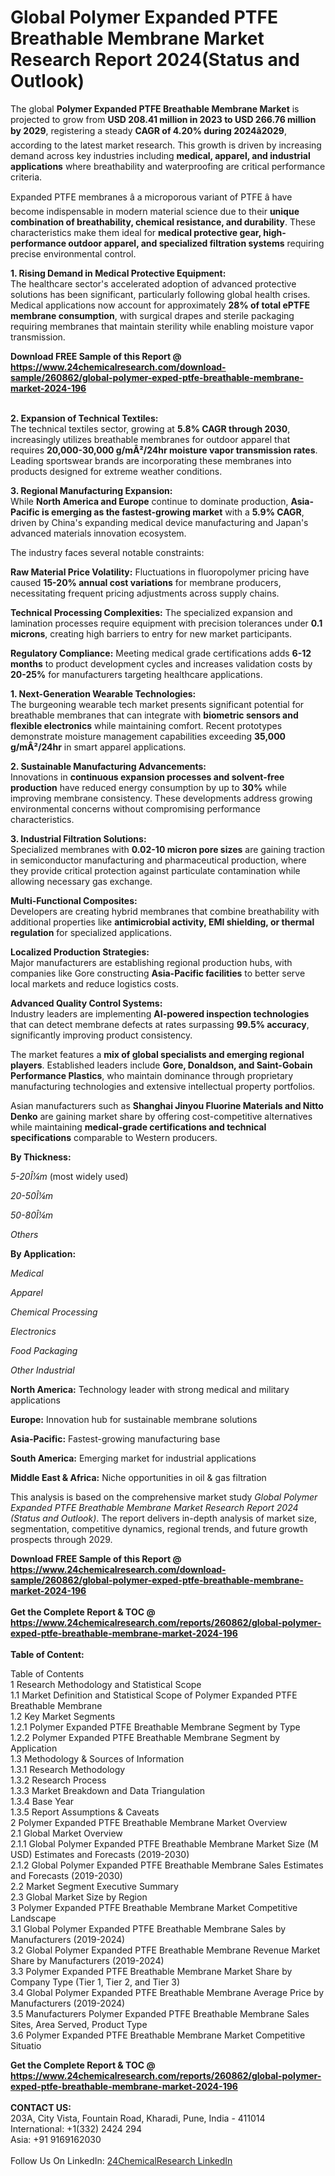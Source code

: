<h1>Global Polymer Expanded PTFE Breathable Membrane Market Research Report 2024(Status and Outlook)</h1><p>The global <strong>Polymer Expanded PTFE Breathable Membrane Market</strong> is projected to grow from <strong>USD 208.41 million in 2023 to USD 266.76 million by 2029</strong>, registering a steady <strong>CAGR of 4.20% during 2024â2029</strong>, according to the latest market research. This growth is driven by increasing demand across key industries including <strong>medical, apparel, and industrial applications</strong> where breathability and waterproofing are critical performance criteria.</p><p>Expanded PTFE membranes â a microporous variant of PTFE â have become indispensable in modern material science due to their <strong>unique combination of breathability, chemical resistance, and durability</strong>. These characteristics make them ideal for <strong>medical protective gear, high-performance outdoor apparel, and specialized filtration systems</strong> requiring precise environmental control.</p><p><strong>1. Rising Demand in Medical Protective Equipment:</strong><br>
The healthcare sector's accelerated adoption of advanced protective solutions has been significant, particularly following global health crises. Medical applications now account for approximately <strong>28% of total ePTFE membrane consumption</strong>, with surgical drapes and sterile packaging requiring membranes that maintain sterility while enabling moisture vapor transmission.</p><div><b>Download FREE Sample of this Report @ 
            <a href="https://www.24chemicalresearch.com/download-sample/260862/global-polymer-exped-ptfe-breathable-membrane-market-2024-196">
            https://www.24chemicalresearch.com/download-sample/260862/global-polymer-exped-ptfe-breathable-membrane-market-2024-196</a></b></div><br><p><strong>2. Expansion of Technical Textiles:</strong><br>
The technical textiles sector, growing at <strong>5.8% CAGR through 2030</strong>, increasingly utilizes breathable membranes for outdoor apparel that requires <strong>20,000-30,000 g/mÂ²/24hr moisture vapor transmission rates</strong>. Leading sportswear brands are incorporating these membranes into products designed for extreme weather conditions.</p><p><strong>3. Regional Manufacturing Expansion:</strong><br>
While <strong>North America and Europe</strong> continue to dominate production, <strong>Asia-Pacific is emerging as the fastest-growing market</strong> with a <strong>5.9% CAGR</strong>, driven by China's expanding medical device manufacturing and Japan's advanced materials innovation ecosystem.</p><p>The industry faces several notable constraints:</p><p><strong>Raw Material Price Volatility:</strong> Fluctuations in fluoropolymer pricing have caused <strong>15-20% annual cost variations</strong> for membrane producers, necessitating frequent pricing adjustments across supply chains.</p><p><strong>Technical Processing Complexities:</strong> The specialized expansion and lamination processes require equipment with precision tolerances under <strong>0.1 microns</strong>, creating high barriers to entry for new market participants.</p><p><strong>Regulatory Compliance:</strong> Meeting medical grade certifications adds <strong>6-12 months</strong> to product development cycles and increases validation costs by <strong>20-25%</strong> for manufacturers targeting healthcare applications.</p><p><strong>1. Next-Generation Wearable Technologies:</strong><br>
The burgeoning wearable tech market presents significant potential for breathable membranes that can integrate with <strong>biometric sensors and flexible electronics</strong> while maintaining comfort. Recent prototypes demonstrate moisture management capabilities exceeding <strong>35,000 g/mÂ²/24hr</strong> in smart apparel applications.</p><p><strong>2. Sustainable Manufacturing Advancements:</strong><br>
Innovations in <strong>continuous expansion processes and solvent-free production</strong> have reduced energy consumption by up to <strong>30%</strong> while improving membrane consistency. These developments address growing environmental concerns without compromising performance characteristics.</p><p><strong>3. Industrial Filtration Solutions:</strong><br>
Specialized membranes with <strong>0.02-10 micron pore sizes</strong> are gaining traction in semiconductor manufacturing and pharmaceutical production, where they provide critical protection against particulate contamination while allowing necessary gas exchange.</p><p><strong>Multi-Functional Composites:</strong><br>
	Developers are creating hybrid membranes that combine breathability with additional properties like <strong>antimicrobial activity, EMI shielding, or thermal regulation</strong> for specialized applications.</p><p><strong>Localized Production Strategies:</strong><br>
	Major manufacturers are establishing regional production hubs, with companies like Gore constructing <strong>Asia-Pacific facilities</strong> to better serve local markets and reduce logistics costs.</p><p><strong>Advanced Quality Control Systems:</strong><br>
	Industry leaders are implementing <strong>AI-powered inspection technologies</strong> that can detect membrane defects at rates surpassing <strong>99.5% accuracy</strong>, significantly improving product consistency.</p><p>The market features a <strong>mix of global specialists and emerging regional players</strong>. Established leaders include <strong>Gore, Donaldson, and Saint-Gobain Performance Plastics</strong>, who maintain dominance through proprietary manufacturing technologies and extensive intellectual property portfolios.</p><p>Asian manufacturers such as <strong>Shanghai Jinyou Fluorine Materials and Nitto Denko</strong> are gaining market share by offering cost-competitive alternatives while maintaining <strong>medical-grade certifications and technical specifications</strong> comparable to Western producers.</p><p><strong>By Thickness:</strong></p><p><em>5-20Î¼m</em> (most widely used)</p><p><em>20-50Î¼m</em></p><p><em>50-80Î¼m</em></p><p><em>Others</em></p><p><strong>By Application:</strong></p><p><em>Medical</em></p><p><em>Apparel</em></p><p><em>Chemical Processing</em></p><p><em>Electronics</em></p><p><em>Food Packaging</em></p><p><em>Other Industrial</em></p><p><strong>North America:</strong> Technology leader with strong medical and military applications</p><p><strong>Europe:</strong> Innovation hub for sustainable membrane solutions</p><p><strong>Asia-Pacific:</strong> Fastest-growing manufacturing base</p><p><strong>South America:</strong> Emerging market for industrial applications</p><p><strong>Middle East &amp; Africa:</strong> Niche opportunities in oil &amp; gas filtration</p><p>This analysis is based on the comprehensive market study <em>Global Polymer Expanded PTFE Breathable Membrane Market Research Report 2024 (Status and Outlook)</em>. The report delivers in-depth analysis of market size, segmentation, competitive dynamics, regional trends, and future growth prospects through 2029.</p><div><b>Download FREE Sample of this Report @ 
            <a href="https://www.24chemicalresearch.com/download-sample/260862/global-polymer-exped-ptfe-breathable-membrane-market-2024-196">
            https://www.24chemicalresearch.com/download-sample/260862/global-polymer-exped-ptfe-breathable-membrane-market-2024-196</a></b></div><br><div><b>Get the Complete Report & TOC @ 
            <a href="https://www.24chemicalresearch.com/reports/260862/global-polymer-exped-ptfe-breathable-membrane-market-2024-196">
            https://www.24chemicalresearch.com/reports/260862/global-polymer-exped-ptfe-breathable-membrane-market-2024-196</a></b></div><br>
            <b>Table of Content:</b><p>Table of Contents<br />
1 Research Methodology and Statistical Scope<br />
1.1 Market Definition and Statistical Scope of Polymer Expanded PTFE Breathable Membrane<br />
1.2 Key Market Segments<br />
1.2.1 Polymer Expanded PTFE Breathable Membrane Segment by Type<br />
1.2.2 Polymer Expanded PTFE Breathable Membrane Segment by Application<br />
1.3 Methodology & Sources of Information<br />
1.3.1 Research Methodology<br />
1.3.2 Research Process<br />
1.3.3 Market Breakdown and Data Triangulation<br />
1.3.4 Base Year<br />
1.3.5 Report Assumptions & Caveats<br />
2 Polymer Expanded PTFE Breathable Membrane Market Overview<br />
2.1 Global Market Overview<br />
2.1.1 Global Polymer Expanded PTFE Breathable Membrane Market Size (M USD) Estimates and Forecasts (2019-2030)<br />
2.1.2 Global Polymer Expanded PTFE Breathable Membrane Sales Estimates and Forecasts (2019-2030)<br />
2.2 Market Segment Executive Summary<br />
2.3 Global Market Size by Region<br />
3 Polymer Expanded PTFE Breathable Membrane Market Competitive Landscape<br />
3.1 Global Polymer Expanded PTFE Breathable Membrane Sales by Manufacturers (2019-2024)<br />
3.2 Global Polymer Expanded PTFE Breathable Membrane Revenue Market Share by Manufacturers (2019-2024)<br />
3.3 Polymer Expanded PTFE Breathable Membrane Market Share by Company Type (Tier 1, Tier 2, and Tier 3)<br />
3.4 Global Polymer Expanded PTFE Breathable Membrane Average Price by Manufacturers (2019-2024)<br />
3.5 Manufacturers Polymer Expanded PTFE Breathable Membrane Sales Sites, Area Served, Product Type<br />
3.6 Polymer Expanded PTFE Breathable Membrane Market Competitive Situatio</p><div><b>Get the Complete Report & TOC @ 
            <a href="https://www.24chemicalresearch.com/reports/260862/global-polymer-exped-ptfe-breathable-membrane-market-2024-196">
            https://www.24chemicalresearch.com/reports/260862/global-polymer-exped-ptfe-breathable-membrane-market-2024-196</a></b></div><br><b>CONTACT US:</b><br>
            203A, City Vista, Fountain Road, Kharadi, Pune, India - 411014<br>
            International: +1(332) 2424 294<br>
            Asia: +91 9169162030 <br><br>
            Follow Us On LinkedIn: <a href="https://www.linkedin.com/company/24chemicalresearch/">24ChemicalResearch LinkedIn</a>